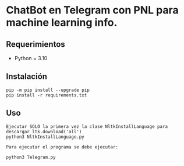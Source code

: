 # ChatBot en Telegram con PNL para machine learning info.

## Requerimientos

- Python = 3.10

## Instalación

```commandline
pip -m pip install --upgrade pip
pip install -r requirements.txt
```

## Uso

```commandline
Ejecutar SOLO la primera vez la clase NltkInstallLanguage para descargar ltk.download('all')
python3 NltkInstallLanguage.py

Para ejecutar el programa se debe ejecutar:

python3 Telegram.py